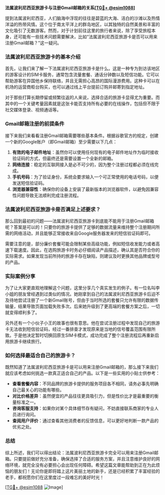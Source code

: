 **法属波利尼西亚旅游卡与注册Gmail邮箱的关系[[TG💪+ @esim1088](https://t.me/s/esim1088)]**

提到法属波利尼西亚，人们脑海中浮现的往往是碧蓝的大海、洁白的沙滩以及热情洋溢的热带风情。这个位于南太平洋上的群岛地区，以其独特的自然美景和丰富的文化吸引了无数游客。然而，对于计划前往这里的旅行者来说，除了享受旅程本身，还可能有一些技术问题需要解决，比如“法属波利尼西亚旅游卡是否可以用来注册Gmail邮箱？”这一疑问。

### 法属波利尼西亚旅游卡的基本介绍

首先，让我们来了解一下法属波利尼西亚旅游卡是什么。这是一种专为到访该地区的游客设计的SIM卡服务，通常包含流量套餐、通话分钟数以及短信功能。它可以帮助游客在异国他乡保持联络，并且无需担心高昂的国际漫游费用。这种卡可以在机场的运营商柜台购买，也可以通过线上平台提前订购并邮寄到指定地址。

对于那些打算长期停留或频繁往返的人来说，选择合适的旅游卡显得尤为重要。而其中的一个关键考量因素就是这张卡能否支持所有必要的在线操作，包括但不限于社交媒体登录、视频通话等。

### Gmail邮箱注册的前提条件

接下来我们来看看注册Gmail邮箱需要哪些基本条件。根据谷歌官方的规定，创建一个新的Google账户（即Gmail邮箱）至少需要以下几点：

1. **有效的电子邮件地址**：虽然你可以使用任何现有的电子邮件地址作为临时接收验证码的方式，但最终还是需要设置一个全新的邮箱。
2. **网络连接**：稳定的互联网接入是必不可少的，因为整个注册过程都必须在线完成。
3. **手机号码**：为了验证身份，系统会要求输入一个可正常使用的电话号码，以便发送短信验证码。
4. **浏览器兼容性**：确保你的设备上安装了最新版本的浏览器软件，以避免因兼容性问题导致无法顺利完成注册流程。

### 法属波利尼西亚旅游卡是否满足上述要求？

那么回到最初的问题——法属波利尼西亚旅游卡到底能不能用于注册Gmail邮箱呢？答案是可以的！只要你的旅游卡提供了足够的数据流量来维持整个注册期间所需的网络活动，并且能够正常接收来自Google服务器发来的短信验证码即可。

需要注意的是，部分廉价套餐可能会限制某些高级功能，例如短信收发能力或者高速下载速度。因此，在选购旅游卡时务必仔细阅读产品描述，确认其是否符合你的实际需求。如果发现当前所持的旅游卡存在缺陷，则建议及时更换其他品牌或型号的产品。

### 实际案例分享

为了让大家更直观地理解这个问题，这里分享几个真实发生的例子。有一位名叫李小姐的朋友曾经遇到过类似的情况。她刚拿到自己的法属波利尼西亚旅游卡后迫不及待地尝试注册了一个新Gmail账号，但由于当时所选的套餐只允许有限的数据传输量，结果导致页面加载失败多次。后来她升级到了更高端的套餐方案之后，一切就变得顺利多了。

另外还有一个小伙子小王的故事也很有意思。他在尝试注册过程中发现自己的旅游卡无法收到短信验证码，经过一番排查才发现原来是当地的信号覆盖范围有限所致。于是他决定暂时切换回原生SIM卡模式，成功完成了整个注册流程后再重新启用旅游卡继续旅行。

### 如何选择最适合自己的旅游卡？

既然知道了法属波利尼西亚旅游卡是可以用来注册Gmail邮箱的，那么接下来我们就应该考虑如何挑选一款真正适合自己的产品。以下是一些实用的小贴士供参考：

- **查看套餐内容**：不同品牌的旅游卡提供的服务项目各不相同，请务必事先明确自己最关心的功能有哪些。
- **对比价格差异**：虽然便宜的产品往往更具吸引力，但是性价比才是最重要的衡量标准之一。
- **咨询客服支持**：如果你对某个具体细节存有疑问，不妨直接联系商家的专业人员进行询问。
- **查阅用户评价**：通过查看其他消费者的反馈信息，可以更好地判断一款产品的优劣之处。

### 总结

综上所述，我们可以得出结论：法属波利尼西亚旅游卡完全可以用来注册Gmail邮箱。只要提前做好充分准备，确保选择了合适的服务方案，并且注意维护良好的网络环境，就完全没有必要担心会出现任何障碍。希望这篇文章能帮助到正在为此烦恼的朋友们！无论你是即将踏上这片美丽土地的新手，还是已经积累了丰富经验的老手，都祝愿你们在这里度过一段难忘的美好时光！

[[TG💪+ @esim1088](https://t.me/s/esim1088) ![Image](https://i.postimg.cc/4NQfJmqS/Snipaste-2025-05-13-00-14-12.png)]